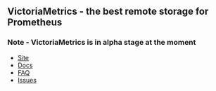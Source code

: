 ## VictoriaMetrics - the best remote storage for Prometheus

### Note - VictoriaMetrics is in alpha stage at the moment

* [Site](https://victoriametrics.com/)
* [Docs](https://github.com/VictoriaMetrics/VictoriaMetrics/wiki)
* [FAQ](https://github.com/VictoriaMetrics/VictoriaMetrics/wiki/FAQ)
* [Issues](https://github.com/VictoriaMetrics/VictoriaMetrics/issues)
